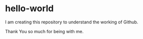 # hello-world
I am creating this repository to understand the working of Github.

Thank You so much for being with me.
